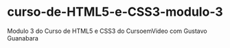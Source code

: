 # curso-de-HTML5-e-CSS3-modulo-3
 Modulo 3 do Curso de HTML5 e CSS3 do CursoemVideo com Gustavo Guanabara
